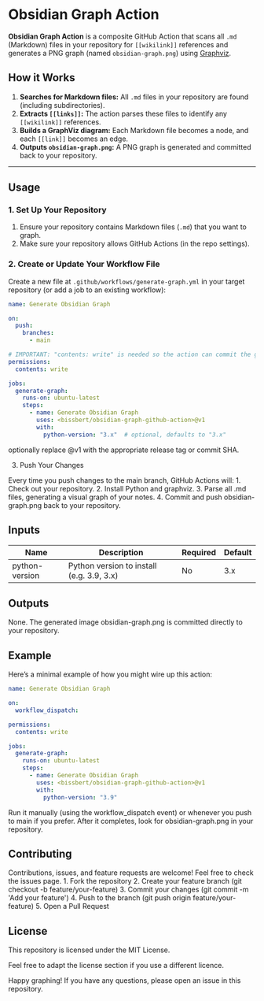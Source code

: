 # Obsidian Graph Action

**Obsidian Graph Action** is a composite GitHub Action that scans all `.md` (Markdown) files in your repository for `[[wikilink]]` references and generates a PNG graph (named `obsidian-graph.png`) using [Graphviz](https://graphviz.org/).

## How it Works

1. **Searches for Markdown files:** All `.md` files in your repository are found (including subdirectories).
2. **Extracts `[[links]]`:** The action parses these files to identify any `[[wikilink]]` references.
3. **Builds a GraphViz diagram:** Each Markdown file becomes a node, and each `[[link]]` becomes an edge.
4. **Outputs `obsidian-graph.png`:** A PNG graph is generated and committed back to your repository.

---

## Usage

### 1. Set Up Your Repository

1. Ensure your repository contains Markdown files (`.md`) that you want to graph.
2. Make sure your repository allows GitHub Actions (in the repo settings).

### 2. Create or Update Your Workflow File

Create a new file at `.github/workflows/generate-graph.yml` in your target repository (or add a job to an existing workflow):

```yaml
name: Generate Obsidian Graph

on:
  push:
    branches:
      - main

# IMPORTANT: "contents: write" is needed so the action can commit the generated PNG.
permissions:
  contents: write

jobs:
  generate-graph:
    runs-on: ubuntu-latest
    steps:
      - name: Generate Obsidian Graph
        uses: <bissbert/obsidian-graph-github-action>@v1
        with:
          python-version: "3.x"  # optional, defaults to "3.x"
```

optionally replace @v1 with the appropriate release tag or commit SHA.

3. Push Your Changes

Every time you push changes to the main branch, GitHub Actions will:
	1.	Check out your repository.
	2.	Install Python and graphviz.
	3.	Parse all .md files, generating a visual graph of your notes.
	4.	Commit and push obsidian-graph.png back to your repository.

## Inputs

| Name            | Description                             | Required | Default |
|-----------------|-----------------------------------------|----------|---------|
| python-version  | Python version to install (e.g. 3.9, 3.x) | No       | 3.x     |

## Outputs

None. The generated image obsidian-graph.png is committed directly to your repository.

## Example

Here’s a minimal example of how you might wire up this action:

```yaml
name: Generate Obsidian Graph

on:
  workflow_dispatch:

permissions:
  contents: write

jobs:
  generate-graph:
    runs-on: ubuntu-latest
    steps:
      - name: Generate Obsidian Graph
        uses: <bissbert/obsidian-graph-github-action>@v1
        with:
          python-version: "3.9"

```

Run it manually (using the workflow_dispatch event) or whenever you push to main if you prefer. After it completes, look for obsidian-graph.png in your repository.

## Contributing

Contributions, issues, and feature requests are welcome! Feel free to check the issues page.
	1.	Fork the repository
	2.	Create your feature branch (git checkout -b feature/your-feature)
	3.	Commit your changes (git commit -m 'Add your feature')
	4.	Push to the branch (git push origin feature/your-feature)
	5.	Open a Pull Request

## License

This repository is licensed under the MIT License.

Feel free to adapt the license section if you use a different licence.

Happy graphing! If you have any questions, please open an issue in this repository.
